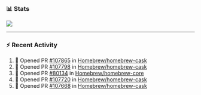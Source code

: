 ### :bar_chart: Stats

<a href="#">
  <img align="center" src="https://github-readme-stats.vercel.app/api?username=tuzi3040&show_icons=true&theme=dark" />
</a>

---

### :zap: Recent Activity

<!--START_SECTION:activity-->
1. 💪 Opened PR [#107865](https://github.com/Homebrew/homebrew-cask/pull/107865) in [Homebrew/homebrew-cask](https://github.com/Homebrew/homebrew-cask)
2. 💪 Opened PR [#107798](https://github.com/Homebrew/homebrew-cask/pull/107798) in [Homebrew/homebrew-cask](https://github.com/Homebrew/homebrew-cask)
3. 💪 Opened PR [#80134](https://github.com/Homebrew/homebrew-core/pull/80134) in [Homebrew/homebrew-core](https://github.com/Homebrew/homebrew-core)
4. 💪 Opened PR [#107720](https://github.com/Homebrew/homebrew-cask/pull/107720) in [Homebrew/homebrew-cask](https://github.com/Homebrew/homebrew-cask)
5. 💪 Opened PR [#107668](https://github.com/Homebrew/homebrew-cask/pull/107668) in [Homebrew/homebrew-cask](https://github.com/Homebrew/homebrew-cask)
<!--END_SECTION:activity-->
